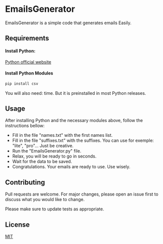 # EmailsGenerator

EmailsGenerator is a simple code that generates emails Easily.

## Requirements
#### Install Python:
[Python official website](https://www.python.org/downloads/)

#### Install Python Modules
```python
pip install csv
```
You will also need: time. But it is preinstalled in most Python releases.
## Usage
After installing Python and the necessary modules above, follow the instructions bellow:
* Fill in the file "names.txt" with the first names list.
* Fill in the file "suffixes.txt" with the suffixes. You can use for exemple: "lite", "pro"... Just be creative.
* Run the "EmailsGenerator.py" file.
* Relax, you will be ready to go in seconds.
* Wait for the data to be saved.
* Congratulations. Your emails are ready to use. Use wisely.


## Contributing
Pull requests are welcome. For major changes, please open an issue first to discuss what you would like to change.

Please make sure to update tests as appropriate.

## License
[MIT](https://github.com/AnwarMEQOR/EmailsGenerator/blob/master/LICENSE)
